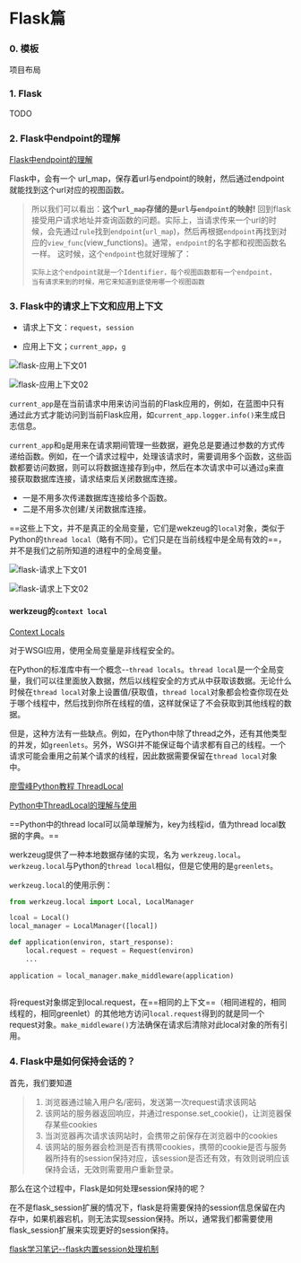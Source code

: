 # Flask篇

### 0. 模板

项目布局



### 1. Flask

TODO

### 2. Flask中endpoint的理解

[Flask中endpoint的理解](https://www.cnblogs.com/eric-nirnava/p/endpoint.html)

Flask中，会有一个 url_map，保存着url与endpoint的映射，然后通过endpoint就能找到这个url对应的视图函数。

> 所以我们可以看出：**这个`url_map`存储的是`url`与`endpoint`的映射!**
> 回到flask接受用户请求地址并查询函数的问题。实际上，当请求传来一个url的时候，会先通过`rule`找到`endpoint`(`url_map`)，然后再根据`endpoint`再找到对应的`view_func`(view_functions)。通常，`endpoint`的名字都和视图函数名一样。
> 这时候，这个`endpoint`也就好理解了：
>
> ```
> 实际上这个endpoint就是一个Identifier，每个视图函数都有一个endpoint，
> 当有请求来到的时候，用它来知道到底使用哪一个视图函数
> ```

### 3. Flask中的请求上下文和应用上下文



- 请求上下文：`request`，`session`

- 应用上下文；`current_app`，`g`

![flask-应用上下文01](Flask.assets/flask-应用上下文01.png)

![flask-应用上下文02](Flask.assets/flask-应用上下文02.png)

`current_app`是在当前请求中用来访问当前的Flask应用的，例如，在蓝图中只有通过此方式才能访问到当前Flask应用，如`current_app.logger.info()`来生成日志信息。

`current_app`和`g`是用来在请求期间管理一些数据，避免总是要通过参数的方式传递给函数。例如，在一个请求过程中，处理该请求时，需要调用多个函数，这些函数都要访问数据，则可以将数据连接存到`g`中，然后在本次请求中可以通过`g`来直接获取数据库连接，请求结束后关闭数据库连接。

- 一是不用多次传递数据库连接给多个函数。
- 二是不用多次创建/关闭数据库连接。

==这些上下文，并不是真正的全局变量，它们是wekzeug的`local`对象，类似于Python的`thread local`（略有不同）。它们只是在当前线程中是全局有效的==，并不是我们之前所知道的进程中的全局变量。

![flask-请求上下文01](Flask.assets/flask-请求上下文01.png)

![flask-请求上下文02](Flask.assets/flask-请求上下文02.png)

#### werkzeug的`context local`

[Context Locals](https://werkzeug.palletsprojects.com/en/0.15.x/local/)

对于WSGI应用，使用全局变量是非线程安全的。

在Python的标准库中有一个概念--`thread locals`。`thread local`是一个全局变量，我们可以往里面放入数据，然后以线程安全的方式从中获取该数据。无论什么时候在`thread local`对象上设置值/获取值，`thread local`对象都会检查你现在处于哪个线程中，然后找到你所在线程的值，这样就保证了不会获取到其他线程的数据。

但是，这种方法有一些缺点。例如，在Python中除了thread之外，还有其他类型的并发，如`greenlets`。另外，WSGI并不能保证每个请求都有自己的线程。一个请求可能会重用之前某个请求的线程，因此数据需要保留在`thread local`对象中。

[廖雪峰Python教程 ThreadLocal](https://www.liaoxuefeng.com/wiki/1016959663602400/1017630786314240)

[Python中ThreadLocal的理解与使用](https://www.cnblogs.com/linpd/p/10051945.html)

==Python中的thread local可以简单理解为，key为线程id，值为thread local数据的字典。==

werkzeug提供了一种本地数据存储的实现，名为 `werkzeug.local`。`werkzeug.local`与Python的`thread local`相似，但是它使用的是`greenlets`。

`werkzeug.local`的使用示例：

```python
from werkzeug.local import Local, LocalManager

lcoal = Local()
local_manager = LocalManager([local])

def application(environ, start_response):
    local.request = request = Request(environ)
    ...
    
application = local_manager.make_middleware(application)
    
```

将request对象绑定到local.request，在==相同的上下文==（相同进程的，相同线程的，相同greenlet）的其他地方访问`local.request`得到的就是同一个request对象。`make_middleware()`方法确保在请求后清除对此local对象的所有引用。

### 4. Flask中是如何保持会话的？

首先，我们要知道

> 1. 浏览器通过输入用户名/密码，发送第一次request请求该网站
> 2. 该网站的服务器返回响应，并通过response.set_cookie()，让浏览器保存某些cookies
> 3. 当浏览器再次请求该网站时，会携带之前保存在浏览器中的cookies
> 4. 该网站的服务器会检测是否有携带cookies，携带的cookie是否与服务器所持有的session保持对应，该session是否还有效，有效则说明应该保持会话，无效则需要用户重新登录。

那么在这个过程中，Flask是如何处理session保持的呢？

在不是flask_session扩展的情况下，flask是将需要保持的session信息保留在内存中，如果机器宕机，则无法实现session保持。所以，通常我们都需要使用flask_session扩展来实现更好的session保持。

[flask学习笔记--flask内置session处理机制](https://blog.csdn.net/m0_37519490/article/details/80774069)